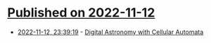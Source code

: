 # [Published on 2022-11-12](index.md)

* [2022-11-12, 23:39:19](https://news.ycombinator.com/item?id=33578376) - [Digital Astronomy with Cellular Automata](https://kylehovey.github.io/blog/automata-nebula)
